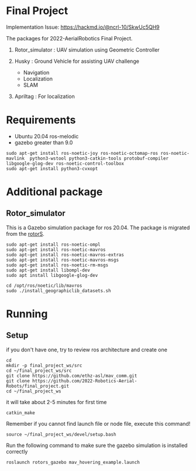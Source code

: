 # Final Project

Implementation Issue:
https://hackmd.io/@ncrl-10/SkwUc5QH9

The packages for 2022-AerialRobotics Final Project.

1. Rotor_simulator : UAV simulation using Geometric Controller

2. Husky : Ground Vehicle for assisting UAV challenge
    - Navigation
    - Localization
    - SLAM

3. Apriltag : For localization



# Requirements
* Ubuntu 20.04 ros-melodic
* gazebo greater than 9.0

```
sudo apt-get install ros-noetic-joy ros-noetic-octomap-ros ros-noetic-mavlink  python3-wstool python3-catkin-tools protobuf-compiler libgoogle-glog-dev ros-noetic-control-toolbox
sudo apt-get install python3-cvxopt
```
# Additional package

## Rotor_simulator
This is a Gazebo simulation package for ros 20.04. The package is migrated from the [rotorS](https://github.com/ethz-asl/rotors_simulator).
```
sudo apt-get install ros-noetic-ompl
sudo apt-get install ros-noetic-mavros
sudo apt-get install ros-noetic-mavros-extras 
sudo apt-get install ros-noetic-mavros-msgs
sudo apt-get install ros-noetic-rm-msgs
sudo apt-get install libompl-dev
sudo apt install libgoogle-glog-dev 

cd /opt/ros/noetic/lib/mavros
sudo ./install_geographiclib_datasets.sh
```

# Running

## Setup

if you don't have one, try to review ros architecture  and create one
```
cd
mkdir -p final_project_ws/src
cd ~/final_project_ws/src
git clone https://github.com/ethz-asl/mav_comm.git
git clone https://github.com/2022-Robotics-Aerial-Robots/final_project.git
cd ~/final_project_ws
```

it will take about 2-5 minutes for first time
```
catkin_make
```
Remember if you cannot find launch file or node file, execute this command! 
```
source ~/final_project_ws/devel/setup.bash
```

Run the following command to make sure the gazebo simulation is installed correctly
```
roslaunch rotors_gazebo mav_hovering_example.launch
```
